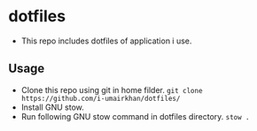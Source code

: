 # dotfiles
- This repo includes dotfiles of application i use.
## Usage
- Clone this repo using git in home filder.
`git clone https://github.com/i-umairkhan/dotfiles/`
- Install GNU stow.
- Run following GNU stow command in dotfiles directory.
`stow .`
